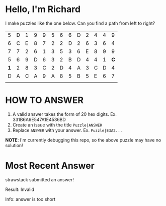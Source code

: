 # Hello, I'm Richard

I make puzzles like the one below. Can you find a path from left to right?

| | | | | | | | | | | | | |
|-|-|-|-|-|-|-|-|-|-|-|-|-|
|5|D|1|9|9|5|6|6|D|2|4|4|9|
|6|C|E|8|7|2|2|D|2|6|3|6|4|
|7|7|2|6|1|3|5|3|6|E|8|9|9|
|5|6|9|D|6|3|2|B|D|4|4|1|**C**|
|**1**|2|8|3|C|2|D|4|A|3|C|D|4|
|D|A|C|A|9|A|8|5|B|5|E|6|7|
| | | | | | | | | | | | | |


# HOW TO ANSWER

1. A valid answer takes the form of 20 hex digits. Ex. 331B6A6E547A1E4536BD
2. Create an issue with the title `Puzzle|ANSWER`
3. Replace `ANSWER` with your answer. Ex. `Puzzle|E3A2...`

**NOTE**: I'm currently debugging this repo, so the above puzzle may have no solution!

# Most Recent Answer

strawstack submitted an answer!

Result: Invalid

Info: answer is too short
